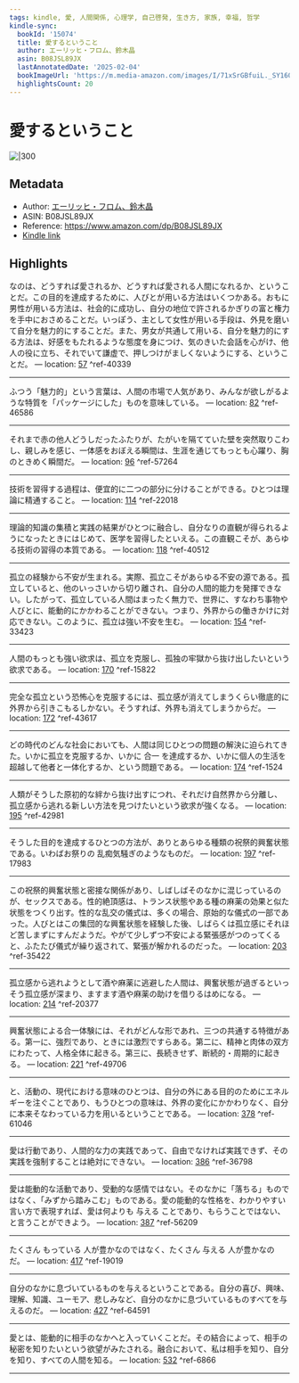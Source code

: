 ```yaml
---
tags: kindle, 愛, 人間関係, 心理学, 自己啓発, 生き方, 家族, 幸福, 哲学
kindle-sync:
  bookId: '15074'
  title: 愛するということ
  author: エーリッヒ・フロム、鈴木晶
  asin: B08JSL89JX
  lastAnnotatedDate: '2025-02-04'
  bookImageUrl: 'https://m.media-amazon.com/images/I/71xSrGBfuiL._SY160.jpg'
  highlightsCount: 20
---
```


# 愛するということ
![|300](https://m.media-amazon.com/images/I/71xSrGBfuiL.jpg)
## Metadata
* Author: [エーリッヒ・フロム、鈴木晶](https://www.amazon.comundefined)
* ASIN: B08JSL89JX
* Reference: https://www.amazon.com/dp/B08JSL89JX
* [Kindle link](kindle://book?action=open&asin=B08JSL89JX)

## Highlights
なのは、どうすれば愛されるか、どうすれば愛される人間になれるか、ということだ。この目的を達成するために、人びとが用いる方法はいくつかある。おもに男性が用いる方法は、社会的に成功し、自分の地位で許されるかぎりの富と権力を手中におさめることだ。いっぽう、主として女性が用いる手段は、外見を磨いて自分を魅力的にすることだ。また、男女が共通して用いる、自分を魅力的にする方法は、好感をもたれるような態度を身につけ、気のきいた会話を心がけ、他人の役に立ち、それでいて謙虚で、押しつけがましくないようにする、ということだ。 — location: [57](kindle://book?action=open&asin=B08JSL89JX&location=57) ^ref-40339

---
ふつう「魅力的」という言葉は、人間の市場で人気があり、みんなが欲しがるような特質を「パッケージにした」ものを意味している。 — location: [82](kindle://book?action=open&asin=B08JSL89JX&location=82) ^ref-46586

---
それまで赤の他人どうしだったふたりが、たがいを隔てていた壁を突然取りこわし、親しみを感じ、一体感をおぼえる瞬間は、生涯を通じてもっとも心躍り、胸のときめく瞬間だ。 — location: [96](kindle://book?action=open&asin=B08JSL89JX&location=96) ^ref-57264

---
技術を習得する過程は、便宜的に二つの部分に分けることができる。ひとつは理論に精通すること。 — location: [114](kindle://book?action=open&asin=B08JSL89JX&location=114) ^ref-22018

---
理論的知識の集積と実践の結果がひとつに融合し、自分なりの直観が得られるようになったときにはじめて、医学を習得したといえる。この直観こそが、あらゆる技術の習得の本質である。 — location: [118](kindle://book?action=open&asin=B08JSL89JX&location=118) ^ref-40512

---
孤立の経験から不安が生まれる。実際、孤立こそがあらゆる不安の源である。孤立していると、他のいっさいから切り離され、自分の人間的能力を発揮できない。したがって、孤立している人間はまったく無力で、世界に、すなわち事物や人びとに、能動的にかかわることができない。つまり、外界からの働きかけに対応できない。このように、孤立は強い不安を生む。 — location: [154](kindle://book?action=open&asin=B08JSL89JX&location=154) ^ref-33423

---
人間のもっとも強い欲求は、孤立を克服し、孤独の牢獄から抜け出したいという欲求である。 — location: [170](kindle://book?action=open&asin=B08JSL89JX&location=170) ^ref-15822

---
完全な孤立という恐怖心を克服するには、孤立感が消えてしまうくらい徹底的に外界から引きこもるしかない。そうすれば、外界も消えてしまうからだ。 — location: [172](kindle://book?action=open&asin=B08JSL89JX&location=172) ^ref-43617

---
どの時代のどんな社会においても、人間は同じひとつの問題の解決に迫られてきた。いかに孤立を克服するか、いかに 合一 を達成するか、いかに個人の生活を超越して他者と一体化するか、という問題である。 — location: [174](kindle://book?action=open&asin=B08JSL89JX&location=174) ^ref-1524

---
人類がそうした原初的な絆から抜け出すにつれ、それだけ自然界から分離し、孤立感から逃れる新しい方法を見つけたいという欲求が強くなる。 — location: [195](kindle://book?action=open&asin=B08JSL89JX&location=195) ^ref-42981

---
そうした目的を達成するひとつの方法が、ありとあらゆる種類の祝祭的興奮状態である。いわばお祭りの 乱痴気騒ぎのようなものだ。 — location: [197](kindle://book?action=open&asin=B08JSL89JX&location=197) ^ref-17983

---
この祝祭的興奮状態と密接な関係があり、しばしばそのなかに混じっているのが、セックスである。性的絶頂感は、トランス状態やある種の麻薬の効果と似た状態をつくり出す。性的な乱交の儀式は、多くの場合、原始的な儀式の一部であった。人びとはこの集団的な興奮状態を経験した後、しばらくは孤立感にそれほど苦しまずにすんだようだ。やがて少しずつ不安による緊張感がつのってくると、ふたたび儀式が繰り返されて、緊張が解かれるのだった。 — location: [203](kindle://book?action=open&asin=B08JSL89JX&location=203) ^ref-35422

---
孤立感から逃れようとして酒や麻薬に逃避した人間は、興奮状態が過ぎるといっそう孤立感が深まり、ますます酒や麻薬の助けを借りるはめになる。 — location: [214](kindle://book?action=open&asin=B08JSL89JX&location=214) ^ref-20377

---
興奮状態による合一体験には、それがどんな形であれ、三つの共通する特徴がある。第一に、強烈であり、ときには激烈ですらある。第二に、精神と肉体の双方にわたって、人格全体に起きる。第三に、長続きせず、断続的・周期的に起きる。 — location: [221](kindle://book?action=open&asin=B08JSL89JX&location=221) ^ref-49706

---
と、活動の、現代における意味のひとつは、自分の外にある目的のためにエネルギーを注ぐことであり、もうひとつの意味は、外界の変化にかかわりなく、自分に本来そなわっている力を用いるということである。 — location: [378](kindle://book?action=open&asin=B08JSL89JX&location=378) ^ref-61046

---
愛は行動であり、人間的な力の実践であって、自由でなければ実践できず、その実践を強制することは絶対にできない。 — location: [386](kindle://book?action=open&asin=B08JSL89JX&location=386) ^ref-36798

---
愛は能動的な活動であり、受動的な感情ではない。そのなかに「落ちる」ものではなく、「みずから踏みこむ」ものである。愛の能動的な性格を、わかりやすい言い方で表現すれば、愛は何よりも 与える ことであり、もらうことではない、と言うことができよう。 — location: [387](kindle://book?action=open&asin=B08JSL89JX&location=387) ^ref-56209

---
たくさん もっている 人が豊かなのではなく、たくさん 与える 人が豊かなのだ。 — location: [417](kindle://book?action=open&asin=B08JSL89JX&location=417) ^ref-19019

---
自分のなかに息づいているものを与えるということである。自分の喜び、興味、理解、知識、ユーモア、悲しみなど、自分のなかに息づいているものすべてを与えるのだ。 — location: [427](kindle://book?action=open&asin=B08JSL89JX&location=427) ^ref-64591

---
愛とは、能動的に相手のなかへと入っていくことだ。その結合によって、相手の秘密を知りたいという欲望がみたされる。融合において、私は相手を知り、自分を知り、すべての人間を知る。 — location: [532](kindle://book?action=open&asin=B08JSL89JX&location=532) ^ref-6866

---
